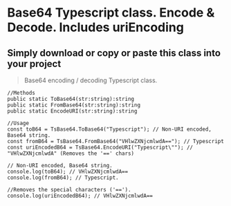 # Base64 Typescript class. Encode & Decode. Includes uriEncoding
## Simply download or copy or paste this class into your project

> Base64 encoding / decoding Typescript class. 


```
//Methods
public static ToBase64(str:string):string
public static FromBase64(str:string):string
public static EncodeURI(str:string):string

//Usage
const toB64 = TsBase64.ToBase64("Typescript"); // Non-URI encoded, Base64 string.
const fromB64 = TsBase64.FromBase64("VHlwZXNjcmlwdA=="); // Typescript
const uriEncodedB64 = TsBase64.EncodeURI("Typescript\""); // "VHlwZXNjcmlwdA" (Removes the '==' chars)

// Non-URI encoded, Base64 string.
console.log(toB64); // VHlwZXNjcmlwdA==
console.log(fromB64); // Typescript.

//Removes the special characters ('==').
console.log(uriEncodedB64); // VHlwZXNjcmlwdA==


